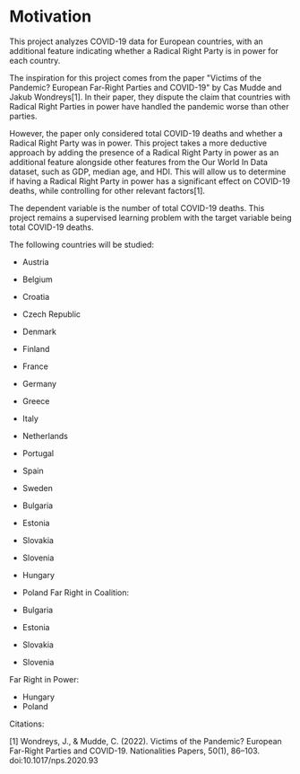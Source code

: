 # Motivation

This project analyzes COVID-19 data for European countries, with an additional feature indicating whether a Radical Right Party is in power for each country.

The inspiration for this project comes from the paper "Victims of the Pandemic? European Far-Right Parties and COVID-19" by Cas Mudde and Jakub Wondreys[1]. In their paper, they dispute the claim that countries with Radical Right Parties in power have handled the pandemic worse than other parties.

However, the paper only considered total COVID-19 deaths and whether a Radical Right Party was in power. This project takes a more deductive approach by adding the presence of a Radical Right Party in power as an additional feature alongside other features from the Our World In Data dataset, such as GDP, median age, and HDI. This will allow us to determine if having a Radical Right Party in power has a significant effect on COVID-19 deaths, while controlling for other relevant factors[1].

The dependent variable is the number of total COVID-19 deaths. This project remains a supervised learning problem with the target variable being total COVID-19 deaths.

The following countries will be studied:

- Austria
- Belgium
- Croatia
- Czech Republic
- Denmark
- Finland
- France
- Germany
- Greece
- Italy
- Netherlands
- Portugal
- Spain
- Sweden
- Bulgaria
- Estonia
- Slovakia
- Slovenia
- Hungary
- Poland
Far Right in Coalition:

- Bulgaria
- Estonia
- Slovakia
- Slovenia

Far Right in Power:

- Hungary
- Poland

Citations:

[1] Wondreys, J., & Mudde, C. (2022). Victims of the Pandemic? European Far-Right Parties and COVID-19. Nationalities Papers, 50(1), 86–103. doi:10.1017/nps.2020.93
